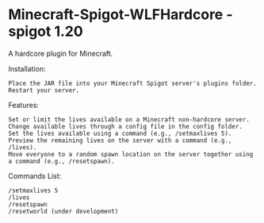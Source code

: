 # Minecraft-Spigot-WLFHardcore - spigot 1.20

A hardcore plugin for Minecraft.

Installation:

    Place the JAR file into your Minecraft Spigot server's plugins folder.
    Restart your server.

Features:

    Set or limit the lives available on a Minecraft non-hardcore server.
    Change available lives through a config file in the config folder.
    Set the lives available using a command (e.g., /setmaxlives 5).
    Preview the remaining lives on the server with a command (e.g., /lives).
    Move everyone to a random spawn location on the server together using a command (e.g., /resetspawn).

Commands List:

    /setmaxlives 5
    /lives
    /resetspawn
    /resetworld (under development)
